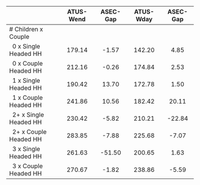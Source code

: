 
|                      |    ATUS-Wend |     ASEC-Gap |    ATUS-Wday |     ASEC-Gap |
| -------------------- | :----------: | :----------: | :----------: | :----------: |
| # Children x Couple  |              |              |              |              |
| &nbsp;&nbsp;0 x Single Headed HH |       179.14 |        -1.57 |       142.20 |         4.85 |
| &nbsp;&nbsp;0 x Couple Headed HH |       212.16 |        -0.26 |       174.84 |         2.53 |
| &nbsp;&nbsp;1 x Single Headed HH |       190.42 |        13.70 |       172.78 |         1.50 |
| &nbsp;&nbsp;1 x Couple Headed HH |       241.86 |        10.56 |       182.42 |        20.11 |
| &nbsp;&nbsp;2+ x Single Headed HH |       230.42 |        -5.82 |       210.21 |       -22.84 |
| &nbsp;&nbsp;2+ x Couple Headed HH |       283.85 |        -7.88 |       225.68 |        -7.07 |
| &nbsp;&nbsp;3 x Single Headed HH |       261.63 |       -51.50 |       200.65 |         1.63 |
| &nbsp;&nbsp;3 x Couple Headed HH |       270.67 |        -1.82 |       238.86 |        -5.59 |

